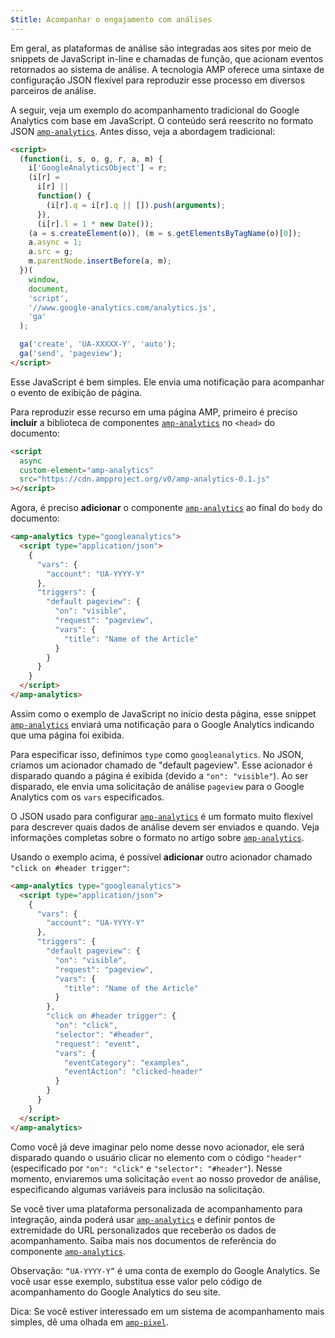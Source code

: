 ```yaml
---
$title: Acompanhar o engajamento com análises
---
```


Em geral, as plataformas de análise são integradas aos sites por meio de snippets de JavaScript in-line e chamadas de função, que acionam eventos retornados ao sistema de análise. A tecnologia AMP oferece uma sintaxe de configuração JSON flexível para reproduzir esse processo em diversos parceiros de análise.

A seguir, veja um exemplo do acompanhamento tradicional do Google Analytics com base em JavaScript. O conteúdo será reescrito no formato JSON [`amp-analytics`](../../../../documentation/components/reference/amp-analytics.md). Antes disso, veja a abordagem tradicional:

```html
<script>
  (function(i, s, o, g, r, a, m) {
    i['GoogleAnalyticsObject'] = r;
    (i[r] =
      i[r] ||
      function() {
        (i[r].q = i[r].q || []).push(arguments);
      }),
      (i[r].l = 1 * new Date());
    (a = s.createElement(o)), (m = s.getElementsByTagName(o)[0]);
    a.async = 1;
    a.src = g;
    m.parentNode.insertBefore(a, m);
  })(
    window,
    document,
    'script',
    '//www.google-analytics.com/analytics.js',
    'ga'
  );

  ga('create', 'UA-XXXXX-Y', 'auto');
  ga('send', 'pageview');
</script>
```

Esse JavaScript é bem simples. Ele envia uma notificação para acompanhar o evento de exibição de página.

Para reproduzir esse recurso em uma página AMP, primeiro é preciso **incluir** a biblioteca de componentes [`amp-analytics`](../../../../documentation/components/reference/amp-analytics.md) no `<head>` do documento:

```html
<script
  async
  custom-element="amp-analytics"
  src="https://cdn.ampproject.org/v0/amp-analytics-0.1.js"
></script>
```

Agora, é preciso **adicionar** o componente [`amp-analytics`](../../../../documentation/components/reference/amp-analytics.md) ao final do `body` do documento:

```html
<amp-analytics type="googleanalytics">
  <script type="application/json">
    {
      "vars": {
        "account": "UA-YYYY-Y"
      },
      "triggers": {
        "default pageview": {
          "on": "visible",
          "request": "pageview",
          "vars": {
            "title": "Name of the Article"
          }
        }
      }
    }
  </script>
</amp-analytics>
```

Assim como o exemplo de JavaScript no início desta página, esse snippet [`amp-analytics`](../../../../documentation/components/reference/amp-analytics.md) enviará uma notificação para o Google Analytics indicando que uma página foi exibida.

Para especificar isso, definimos `type` como `googleanalytics`. No JSON, criamos um acionador chamado de "default pageview". Esse acionador é disparado quando a página é exibida (devido a `"on": "visible"`). Ao ser disparado, ele envia uma solicitação de análise `pageview` para o Google Analytics com os `vars` especificados.

O JSON usado para configurar [`amp-analytics`](../../../../documentation/components/reference/amp-analytics.md) é um formato muito flexível para descrever quais dados de análise devem ser enviados e quando. Veja informações completas sobre o formato no artigo sobre [`amp-analytics`](../../../../documentation/components/reference/amp-analytics.md).

Usando o exemplo acima, é possível **adicionar** outro acionador chamado `"click on #header trigger"`:

```html
<amp-analytics type="googleanalytics">
  <script type="application/json">
    {
      "vars": {
        "account": "UA-YYYY-Y"
      },
      "triggers": {
        "default pageview": {
          "on": "visible",
          "request": "pageview",
          "vars": {
            "title": "Name of the Article"
          }
        },
        "click on #header trigger": {
          "on": "click",
          "selector": "#header",
          "request": "event",
          "vars": {
            "eventCategory": "examples",
            "eventAction": "clicked-header"
          }
        }
      }
    }
  </script>
</amp-analytics>
```

Como você já deve imaginar pelo nome desse novo acionador, ele será disparado quando o usuário clicar no elemento com o código `"header"` (especificado por `"on": "click"` e `"selector": "#header"`). Nesse momento, enviaremos uma solicitação `event` ao nosso provedor de análise, especificando algumas variáveis para inclusão na solicitação.

Se você tiver uma plataforma personalizada de acompanhamento para integração, ainda poderá usar [`amp-analytics`](../../../../documentation/components/reference/amp-analytics.md) e definir pontos de extremidade do URL personalizados que receberão os dados de acompanhamento. Saiba mais nos documentos de referência do componente [`amp-analytics`](../../../../documentation/components/reference/amp-analytics.md).

Observação: `“UA-YYYY-Y”` é uma conta de exemplo do Google Analytics. Se você usar esse exemplo, substitua esse valor pelo código de acompanhamento do Google Analytics do seu site.

Dica: Se você estiver interessado em um sistema de acompanhamento mais simples, dê uma olhada em [`amp-pixel`](../../../../documentation/components/reference/amp-pixel.md).
